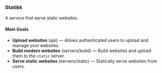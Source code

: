 ### Statikk

A service that serve static websites.

#### Main Goals

- **Upload websites** (api) — Allows authenticated users to upload and manage your websites.
- **Build modern websites** (servers/build) — Build websites and upload them to the `static` server.
- **Serve static websites** (servers/static) — Statically serve websites from users.
